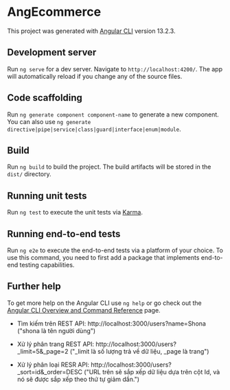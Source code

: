 # AngEcommerce

This project was generated with [Angular CLI](https://github.com/angular/angular-cli) version 13.2.3.

## Development server

Run `ng serve` for a dev server. Navigate to `http://localhost:4200/`. The app will automatically reload if you change any of the source files.

## Code scaffolding

Run `ng generate component component-name` to generate a new component. You can also use `ng generate directive|pipe|service|class|guard|interface|enum|module`.

## Build

Run `ng build` to build the project. The build artifacts will be stored in the `dist/` directory.

## Running unit tests

Run `ng test` to execute the unit tests via [Karma](https://karma-runner.github.io).

## Running end-to-end tests

Run `ng e2e` to execute the end-to-end tests via a platform of your choice. To use this command, you need to first add a package that implements end-to-end testing capabilities.

## Further help

To get more help on the Angular CLI use `ng help` or go check out the [Angular CLI Overview and Command Reference](https://angular.io/cli) page.

<!-- Json Server -->
+ Tìm kiếm trên REST API: 
  http://localhost:3000/users?name=Shona ("shona là tên người dùng")

+ Xử lý phân trang REST API: 
  http://localhost:3000/users?_limit=5&_page=2 ("_limit là số lượng trả về dữ liệu, _page là trang")
  
+ Xử lý phân loại RESR API: 
  http://localhost:3000/users?_sort=id&_order=DESC ("URL trên sẽ sắp xếp dữ liệu dựa trên cột Id, và nó sẽ được sắp xếp theo thứ tự giảm dần.")
